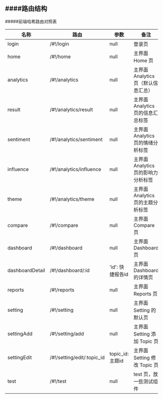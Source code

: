 ####路由结构
----

#####前端哈希路由对照表

名称              |             路由                    |           参数                   |       备注            
------------------ | ------------------------------------- | ---------------------------------- | ---------------------
 login             |   /#!/login                         |      null                            |         登录页              
 home              |   /#!/home                          |      null                            |         主界面 Home 页            
 analytics         |   /#!/analytics                     |      null                            |         主界面 Analytics 页（默认信息汇总）            
 result            |   /#!/analytics/result              |      null                            |         主界面 Analytics 页的信息汇总标签            
 sentiment         |   /#!/analytics/sentiment           |      null                            |         主界面 Analytics 页的情绪分析标签            
 influence         |   /#!/analytics/influence           |      null                            |         主界面 Analytics 页的影响力分析标签            
 theme             |   /#!/analytics/theme               |      null                            |         主界面 Analytics 页的主题分析标签            
 compare           |   /#!/compare                       |      null                            |         主界面 Compare 页            
 dashboard         |   /#!/dashboard                     |      null                            |         主界面 Dashboard 页            
 dashboardDetail   |   /#!/dashboard/:id                 |      'id': 快捷报告id                |         主界面 Dashboard 的详情页            
 reports           |   /#!/reports                       |      null                            |         主界面 Reports 页            
 setting           |   /#!/setting                       |      null                            |         主界面 Setting 的默认页            
 settingAdd        |   /#!/setting/add                   |      null                            |         主界面 Setting 添加 Topic 页            
 settingEdit       |   /#!/setting/edit/:topic_id        |      topic_id: 主题id                |         主界面 Setting 修改 Topic 页            
 test              |   /#!/test                          |      null                            |         test 页，放一些测试组件            